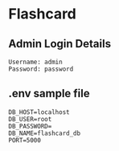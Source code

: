 # Flashcard
## Admin Login Details
```
Username: admin
Password: password
```
## .env sample file
```
DB_HOST=localhost
DB_USER=root
DB_PASSWORD=
DB_NAME=flashcard_db
PORT=5000
```
